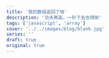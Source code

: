 ```yaml
---
title: '我的数组返回了啥'
description: '功夫再高，一针下去也得倒'
tags: ['javascript', 'array']
cover: '../../images/blog/blank.jpg'
series: ''
draft: true
original: true
---
```

